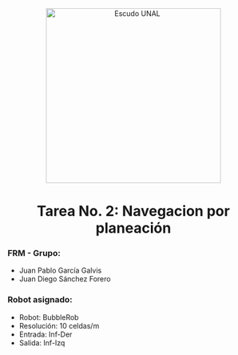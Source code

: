 <div align="center">
<picture>
    <source srcset="https://imgur.com/5bYAzsb.png" media="(prefers-color-scheme: dark)">
    <source srcset="https://imgur.com/Os03JoE.png" media="(prefers-color-scheme: light)">
    <img src="https://imgur.com/Os03JoE.png" alt="Escudo UNAL" width="350px">
</picture>
  
# Tarea No. 2: Navegacion por planeación

</div>

### FRM - Grupo:
- Juan Pablo García Galvis
- Juan Diego Sánchez Forero
### Robot asignado:
* Robot: BubbleRob
* Resolución: 10 celdas/m
* Entrada: Inf-Der
* Salida: Inf-Izq
